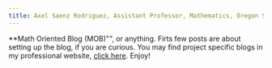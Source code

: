 ```yaml
---
title: Axel Saenz Rodriguez, Assistant Professor, Mathematics, Oregon State University
---
```


**Math Oriented Blog (MOB)"", or anything. Firts few posts are about setting up the blog, if you are curious. You may find project specific blogs in my professional website, [click here](https://sites.google.com/view/axelsaenz). Enjoy!
